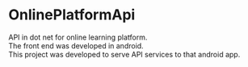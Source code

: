 # OnlinePlatformApi

API in dot net for online learning platform.<br/> 
The front end was developed in android. <br/> 
This project was developed to serve API services to that android app.
